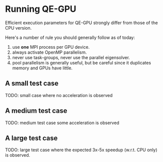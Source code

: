 # Running QE-GPU

Efficient execution parameters for QE-GPU strongly differ from those of the CPU version.

Here's a number of rule you should generally follow as of today:

1. use **one** MPI process per GPU device.
2. always activate OpenMP parallelism.
3. never use task-groups, never use the parallel eigensolver.
4. pool parallelism is generally useful, but be careful since it duplicates memory and GPUs have little.



## A small test case

TODO: small case where no acceleration is observed

## A medium test case

TODO: medium test case some acceleration is observed

## A large test case

TODO: large test case where the expected 3x-5x speedup (w.r.t. CPU only) is observed.


